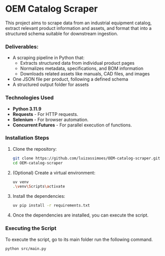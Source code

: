 # OEM Catalog Scraper

This project aims to scrape data from an industrial equipment catalog, extract relevant product information and assets, and format that into a structured schema suitable for downstream ingestion.

### Deliverables:

- A scraping pipeline in Python that:
  - Extracts structured data from individual product pages
  - Normalizes metadata, specifications, and BOM information
  - Downloads related assets like manuals, CAD files, and images
- One JSON file per product, following a defined schema
- A structured output folder for assets

### Technologies Used

* **Python 3.11.9**
* **Requests** - For HTTP requests.
* **Selenium** - For browser automation.
* **Concurrent Futures** - For parallel execution of functions.

### Installation Steps

1. Clone the repository:

   ```BASH
   git clone https://github.com/luizassimoes/OEM-catalog-scraper.git
   cd OEM-catalog-scraper
   ```
2. (Optional) Create a virtual environment:

   ```bash
   uv venv
   .\venv\Scripts\activate
   ```
3. Install the dependencies:

   ```bash
   uv pip install -r requirements.txt
   ```
4. Once the dependencies are installed, you can execute the script.


### Executing the Script

To execute the script, go to its main folder run the following command.

```bash
python src/main.py
```
